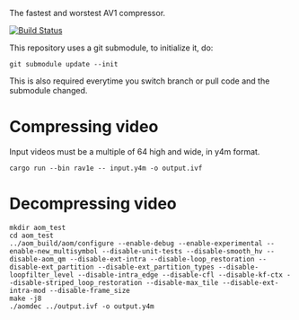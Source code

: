 The fastest and worstest AV1 compressor.

[![Build Status](https://travis-ci.org/tdaede/rav1e.svg?branch=master)](https://travis-ci.org/tdaede/rav1e)

This repository uses a git submodule, to initialize it, do:

```
git submodule update --init
```

This is also required everytime you switch branch or pull code and the submodule changed.


# Compressing video

Input videos must be a multiple of 64 high and wide, in y4m format.

```
cargo run --bin rav1e -- input.y4m -o output.ivf
```
# Decompressing video

```
mkdir aom_test
cd aom_test
../aom_build/aom/configure --enable-debug --enable-experimental --enable-new_multisymbol --disable-unit-tests --disable-smooth_hv --disable-aom_qm --disable-ext-intra --disable-loop_restoration --disable-ext_partition --disable-ext_partition_types --disable-loopfilter_level --disable-intra_edge --disable-cfl --disable-kf-ctx --disable-striped_loop_restoration --disable-max_tile --disable-ext-intra-mod --disable-frame_size
make -j8
./aomdec ../output.ivf -o output.y4m
```
